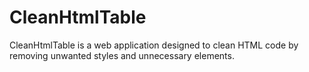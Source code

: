 # CleanHtmlTable
CleanHtmlTable is a web application designed to clean HTML code by removing unwanted styles and unnecessary elements.
